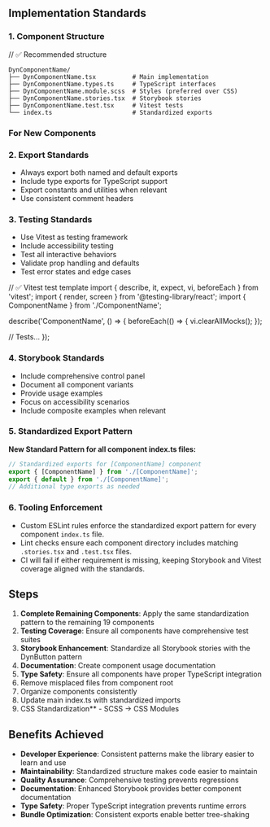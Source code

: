 
## Implementation Standards

### 1. Component Structure

// ✅ Recommended structure

```
DynComponentName/
├── DynComponentName.tsx          # Main implementation
├── DynComponentName.types.ts     # TypeScript interfaces
├── DynComponentName.module.scss  # Styles (preferred over CSS)
├── DynComponentName.stories.tsx  # Storybook stories
├── DynComponentName.test.tsx     # Vitest tests
└── index.ts                      # Standardized exports
```

### For New Components

### 2. Export Standards

- Always export both named and default exports
- Include type exports for TypeScript support
- Export constants and utilities when relevant
- Use consistent comment headers

### 3. Testing Standards

- Use Vitest as testing framework
- Include accessibility testing
- Test all interactive behaviors
- Validate prop handling and defaults
- Test error states and edge cases

// ✅ Vitest test template
import { describe, it, expect, vi, beforeEach } from 'vitest';
import { render, screen } from '@testing-library/react';
import { ComponentName } from './ComponentName';

describe('ComponentName', () => {
  beforeEach(() => {
    vi.clearAllMocks();
  });

  // Tests...
});

### 4. Storybook Standards

- Include comprehensive control panel
- Document all component variants
- Provide usage examples
- Focus on accessibility scenarios
- Include composite examples when relevant

### 5. Standardized Export Pattern

**New Standard Pattern for all component index.ts files:**

```typescript
// Standardized exports for [ComponentName] component
export { [ComponentName] } from './[ComponentName]';
export { default } from './[ComponentName]';
// Additional type exports as needed
```

### 6. Tooling Enforcement

- Custom ESLint rules enforce the standardized export pattern for every component `index.ts` file.
- Lint checks ensure each component directory includes matching `.stories.tsx` and `.test.tsx` files.
- CI will fail if either requirement is missing, keeping Storybook and Vitest coverage aligned with the standards.

## Steps

1. **Complete Remaining Components**: Apply the same standardization pattern to the remaining 19 components
2. **Testing Coverage**: Ensure all components have comprehensive test suites
3. **Storybook Enhancement**: Standardize all Storybook stories with the DynButton pattern
4. **Documentation**: Create component usage documentation
5. **Type Safety**: Ensure all components have proper TypeScript integration
6. Remove misplaced files from component root
7. Organize components consistently
8. Update main index.ts with standardized imports
9. CSS Standardization** - SCSS → CSS Modules

## Benefits Achieved

- **Developer Experience**: Consistent patterns make the library easier to learn and use
- **Maintainability**: Standardized structure makes code easier to maintain
- **Quality Assurance**: Comprehensive testing prevents regressions
- **Documentation**: Enhanced Storybook provides better component documentation
- **Type Safety**: Proper TypeScript integration prevents runtime errors
- **Bundle Optimization**: Consistent exports enable better tree-shaking
